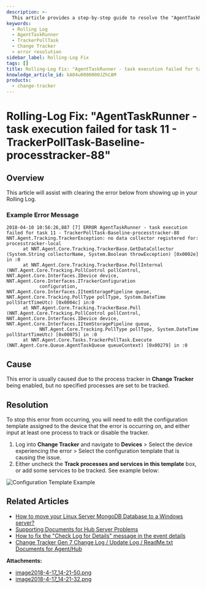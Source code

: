 ```yaml
---
description: >-
  This article provides a step-by-step guide to resolve the "AgentTaskRunner - task execution failed for task 11 - TrackerPollTask-Baseline-processtracker-88" error in the Rolling Log.
keywords:
  - Rolling Log
  - AgentTaskRunner
  - TrackerPollTask
  - Change Tracker
  - error resolution
sidebar_label: Rolling-Log Fix
tags: []
title: Rolling-Log Fix: "AgentTaskRunner - task execution failed for task 11 - TrackerPollTask-Baseline-processtracker-88"
knowledge_article_id: kA04u0000000JZhCAM
products:
  - change-tracker
---
```


# Rolling-Log Fix: "AgentTaskRunner - task execution failed for task 11 - TrackerPollTask-Baseline-processtracker-88"

## Overview

This article will assist with clearing the error below from showing up in your Rolling Log.

### Example Error Message

```
2018-04-10 10:56:26,887 [7] ERROR AgentTaskRunner - task execution failed for task 11 - TrackerPollTask-Baseline-processtracker-88
NNT.Agent.Tracking.TrackerException: no data collector registered for: processtracker-local
      at NNT.Agent.Core.Tracking.TrackerBase.GetDataCollector (System.String collectorName, System.Boolean throwException) [0x0002e] in :0
      at NNT.Agent.Core.Tracking.TrackerBase.PollInternal (NNT.Agent.Core.Tracking.PollControl pollControl, NNT.Agent.Core.Interfaces.IDevice device, NNT.Agent.Core.Interfaces.ITrackerConfiguration 
			configuration, NNT.Agent.Core.Interfaces.IItemStoragePipeline queue, NNT.Agent.Core.Tracking.PollType pollType, System.DateTime pollStartTimeUtc) [0x0004c] in:0
      at NNT.Agent.Core.Tracking.TrackerBase.Poll (NNT.Agent.Core.Tracking.PollControl pollControl, NNT.Agent.Core.Interfaces.IDevice device, NNT.Agent.Core.Interfaces.IItemStoragePipeline queue, 
			NNT.Agent.Core.Tracking.PollType pollType, System.DateTime pollStartTimeUtc) [0x00075] in :0
      at NNT.Agent.Core.Tasks.TrackerPollTask.Execute (NNT.Agent.Core.Queue.AgentTaskQueue queueContext) [0x00279] in :0
```

## Cause

This error is usually caused due to the process tracker in **Change Tracker** being enabled, but no specified processes are set to be tracked.

## Resolution

To stop this error from occurring, you will need to edit the configuration template assigned to the device that the error is occurring on, and either input at least one process to track or disable the tracker.

1. Log into **Change Tracker** and navigate to **Devices** > Select the device experiencing the error > Select the configuration template that is causing the issue.
2. Either uncheck the **Track processes and services in this template** box, or add some services to be tracked. See example below:

![Configuration Template Example](https://nwxcorp--c.na147.content.force.com/sfc/dist/version/download/?oid=00D7000000091pB&ids=0684u00000LdKS6&d=%2Fa%2F4u000000Lzec%2FgSrqbKoZUhG4Tm0yz9_GBwVcNMcOi5Juo9LK7QNCkAE&asPdf=false)

## Related Articles

- [How to move your Linux Server MongoDB Database to a Windows server?](https://kb.netwrix.com/8283)
- [Supporting Documents for Hub Server Problems](https://kb.netwrix.com/8273)
- [How to fix the "Check Log for Details" message in the event details](https://kb.netwrix.com/8133)
- [Change Tracker Gen 7 Change Log / Update Log / ReadMe.txt Documents for Agent/Hub](https://kb.netwrix.com/8368)

**Attachments:**
- [image2018-4-17_14-21-50.png](https://nwxcorp--c.na147.content.force.com/sfc/dist/version/download/?oid=00D7000000091pB&ids=0684u00000LdKEk&d=%2Fa%2F4u000000LzlV%2FizlMPEs23Jzy9BoSzZdCpVnwL4BI03fjqLxug9Ylads&asPdf=false)
- [image2018-4-17_14-21-32.png](https://nwxcorp--c.na147.content.force.com/sfc/dist/version/download/?oid=00D7000000091pB&ids=0684u00000LdKMZ&d=%2Fa%2F4u000000LzwM%2FsyO0l9blw01WX_0xquxvVJgglPcJdhRNNPs87Es3Va0&asPdf=false)